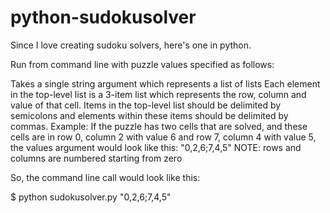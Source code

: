 python-sudokusolver
===================

Since I love creating sudoku solvers, here's one in python.

Run from command line with puzzle values specified as follows:

Takes a single string argument which represents a list of lists
Each element in the top-level list is a 3-item list which represents
the row, column and value of that cell. Items in the top-level list
should be delimited by semicolons and elements within these items should
be delimited by commas.
Example: If the puzzle has two cells that are solved, and these cells are
in row 0, column 2 with value 6 and row 7, column 4 with value 5, the
values argument would look like this: "0,2,6;7,4,5"
NOTE: rows and columns are numbered starting from zero

So, the command line call would look like this:

  $ python sudokusolver.py "0,2,6;7,4,5"
